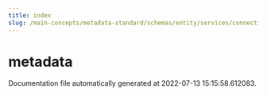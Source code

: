 ```yaml
---
title: index
slug: /main-concepts/metadata-standard/schemas/entity/services/connections/metadata
---
```


# metadata

Documentation file automatically generated at 2022-07-13 15:15:58.612083.
